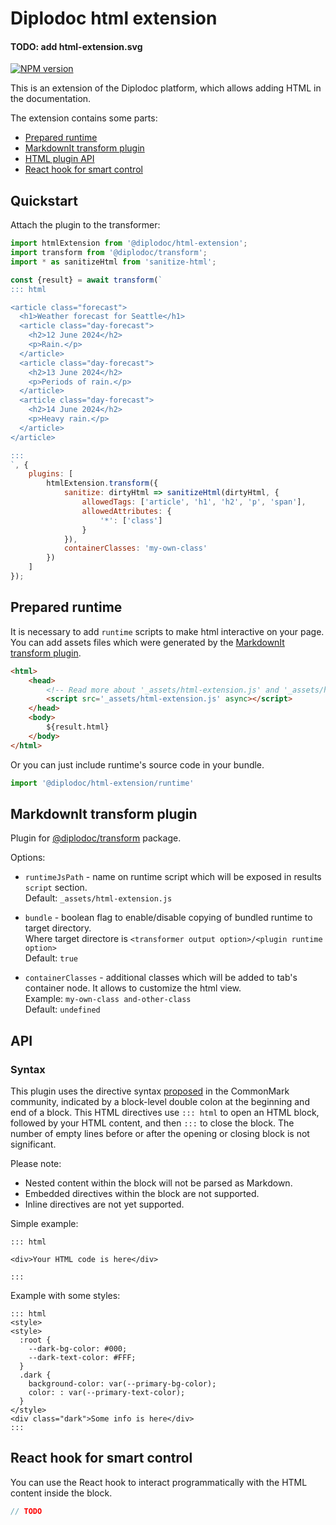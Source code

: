 # Diplodoc html extension

#### TODO: add html-extension.svg
[![NPM version](https://img.shields.io/npm/v/@diplodoc/html-extension.svg?style=flat)](https://www.npmjs.org/package/@diplodoc/html-extension)

This is an extension of the Diplodoc platform, which allows adding HTML in the documentation.

The extension contains some parts:
- [Prepared runtime](#prepared-runtime)
- [MarkdownIt transform plugin](#markdownit-transform-plugin)
- [HTML plugin API](#api)
- [React hook for smart control](#react-hook-for-smart-control)

## Quickstart

Attach the plugin to the transformer:

```js
import htmlExtension from '@diplodoc/html-extension';
import transform from '@diplodoc/transform';
import * as sanitizeHtml from 'sanitize-html';

const {result} = await transform(`
::: html

<article class="forecast">
  <h1>Weather forecast for Seattle</h1>
  <article class="day-forecast">
    <h2>12 June 2024</h2>
    <p>Rain.</p>
  </article>
  <article class="day-forecast">
    <h2>13 June 2024</h2>
    <p>Periods of rain.</p>
  </article>
  <article class="day-forecast">
    <h2>14 June 2024</h2>
    <p>Heavy rain.</p>
  </article>
</article>

:::
`, {
    plugins: [
        htmlExtension.transform({
            sanitize: dirtyHtml => sanitizeHtml(dirtyHtml, {
                allowedTags: ['article', 'h1', 'h2', 'p', 'span'],
                allowedAttributes: {
                    '*': ['class']
                }
            }),
            containerClasses: 'my-own-class'
        })
    ]
});
```

## Prepared runtime

It is necessary to add `runtime` scripts to make html interactive on your page.<br/>
You can add assets files which were generated by the [MarkdownIt transform plugin](#markdownit-transform-plugin).
```html
<html>
    <head>
        <!-- Read more about '_assets/html-extension.js' and '_assets/html-extension.css' in 'Transform plugin' section -->
        <script src='_assets/html-extension.js' async></script>
    </head>
    <body>
        ${result.html}
    </body>
</html>
```

Or you can just include runtime's source code in your bundle.
```js
import '@diplodoc/html-extension/runtime'
```

## MarkdownIt transform plugin

Plugin for [@diplodoc/transform](https://github.com/diplodoc-platform/transform) package.

Options:
- `runtimeJsPath` - name on runtime script which will be exposed in results `script` section.<br>
  Default: `_assets/html-extension.js`<br>

- `bundle` - boolean flag to enable/disable copying of bundled runtime to target directory.<br>
  Where target directore is `<transformer output option>/<plugin runtime option>`<br>
  Default: `true`<br>

- `containerClasses` - additional classes which will be added to tab's container node. It allows to customize the html view.<br>
  Example: `my-own-class and-other-class`<br>
  Default: `undefined`<br>

## API

### Syntax

This plugin uses the directive syntax [proposed](https://talk.commonmark.org/t/generic-directives-plugins-syntax/444) in the CommonMark community, indicated by a block-level double colon at the beginning and end of a block. This HTML directives use `::: html` to open an HTML block, followed by your HTML content, and then `:::` to close the block. The number of empty lines before or after the opening or closing block is not significant.

Please note:
- Nested content within the block will not be parsed as Markdown.
- Embedded directives within the block are not supported.
- Inline directives are not yet supported.


Simple example:
```
::: html

<div>Your HTML code is here</div>

:::
```
Example with some styles:
```
::: html
<style>
<style>
  :root {
    --dark-bg-color: #000;
    --dark-text-color: #FFF;
  }
  .dark {
    background-color: var(--primary-bg-color);
    color: : var(--primary-text-color);
  }
</style>
<div class="dark">Some info is here</div>
:::
```

## React hook for smart control

You can use the React hook to interact programmatically with the HTML content inside the block.

```TypeScript
// TODO
```
